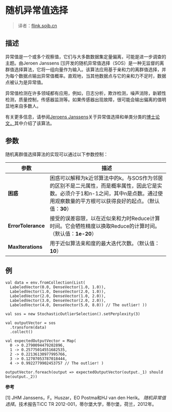 
# 随机异常值选择

> 译者：[flink.sojb.cn](https://flink.sojb.cn/)


## 描述

异常值是一个或多个观察值，它们与大多数数据集定量偏离，可能是进一步调查的主题。由Jeroen Janssens [[1]](#janssens)开发的随机异常值选择（SOS）是一种无监督的离群值选择算法，它将一组向量作为输入。该算法应用基于亲和力的离群值选择，并为每个数据点输出异常值概率。直观地，当其他数据点与它的亲和力不足时，数据点被认为是异常值。

异常值检测在许多领域都有应用，例如，日志分析，欺诈检测，噪声消除，新颖性检测，质量控制，传感器监测等。如果传感器出现故障，很可能会输出偏离的值明显地来自多数人。

有关更多信息，请参阅[Jeroens Janssens](https://github.com/jeroenjanssens/phd-thesis)关于异常值选择和单类分类的[博士论文，](https://github.com/jeroenjanssens/phd-thesis)其中介绍了该算法。

## 参数

随机离群值选择算法的实现可以通过以下参数控制：

| 参数 | 描述 |
| --- | --- |
| **困惑** | 困惑可以解释为k近邻算法中的k。与SOS作为邻居的区别不是二元属性，而是概率属性，因此它是实数。必须介于1和n-1之间，其中n是点数。通过使用观察数量的平方根可以获得良好的起点。（默认值：**30**） |
| **ErrorTolerance** | 接受的误差容限，以在近似亲和力时Reduce计算时间。它会牺牲精度以换取Reduce的计算时间。（默认值：**1e-20**） |
| **MaxIterations** | 用于近似算法亲和度的最大迭代次数。（默认值：**10**） |

## 例



```
val data = env.fromCollection(List(
  LabeledVector(0.0, DenseVector(1.0, 1.0)),
  LabeledVector(1.0, DenseVector(2.0, 1.0)),
  LabeledVector(2.0, DenseVector(1.0, 2.0)),
  LabeledVector(3.0, DenseVector(2.0, 2.0)),
  LabeledVector(4.0, DenseVector(5.0, 8.0)) // The outlier! ))

val sos = new StochasticOutlierSelection().setPerplexity(3)

val outputVector = sos
  .transform(data)
  .collect()

val expectedOutputVector = Map(
  0 -> 0.2790094479202896,
  1 -> 0.25775014551682535,
  2 -> 0.22136130977995766,
  3 -> 0.12707053787018444,
  4 -> 0.9922779902453757 // The outlier! )

outputVector.foreach(output => expectedOutputVector(output._1) should be(output._2))
```



**参考**

[1] JHM Janssens，F。Huszar，EO Postma和HJ van den Herik。 _随机异常值选择_。技术报告TiCC TR 2012-001，蒂尔堡大学，蒂尔堡，荷兰，2012年。

